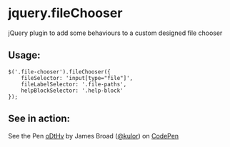 jquery.fileChooser
==================

jQuery plugin to add some behaviours to a custom designed file chooser

Usage:
------

    $('.file-chooser').fileChooser({
        fileSelector: 'input[type="file"]',
        fileLabelSelector: '.file-paths',
        helpBlockSelector: '.help-block'
    });

See in action:
------
<p data-height="268" data-theme-id="0" data-slug-hash="oDtHv" data-user="kulor" data-default-tab="result" class='codepen'>See the Pen <a href='http://codepen.io/kulor/pen/oDtHv'>oDtHv</a> by James Broad (<a href='http://codepen.io/kulor'>@kulor</a>) on <a href='http://codepen.io'>CodePen</a></p>
<script async src="//codepen.io/assets/embed/ei.js"></script>